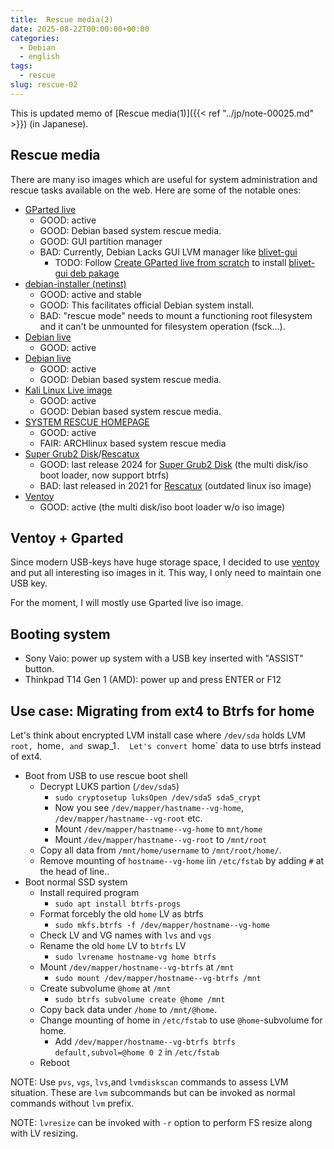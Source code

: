 ```yaml
---
title:  Rescue media(2)
date: 2025-08-22T00:00:00+00:00
categories:
  - Debian
  - english
tags:
  - rescue
slug: rescue-02
---
```


This is updated memo of [Rescue media(1)]({{< ref "../jp/note-00025.md" >}})  (in Japanese).

## Rescue media

There are many iso images which are useful for system administration and rescue
tasks available on the web.  Here are some of the notable ones:

* [GParted live](https://gparted.org/livecd.php)
  * GOOD: active
  * GOOD: Debian based system rescue media.
  * GOOD: GUI partition manager
  * BAD: Currently, Debian Lacks GUI LVM manager like [blivet-gui](https://github.com/storaged-project/blivet-gui)
    * TODO: Follow [Create GParted live from scratch](https://gparted.org/create-gparted-live.php) to install [blivet-gui deb pakage](https://software.opensuse.org/download.html?project=home:vtrefny&package=blivet-gui)
* [debian-installer (netinst)](https://www.debian.org/distrib/netinst)
  * GOOD: active and stable
  * GOOD: This facilitates official Debian system install.
  * BAD: "rescue mode" needs to mount a functioning root filesystem and it can't
  be unmounted for filesystem operation (fsck...).
* [Debian live](https://www.debian.org/CD/live/index.en.html)
  * GOOD: active
* [Debian live](https://www.debian.org/CD/live/index.en.html)
  * GOOD: active
  * GOOD: Debian based system rescue media.
* [Kali Linux Live image ](https://www.kali.org/get-kali/#kali-live)
  * GOOD: active
  * GOOD: Debian based system rescue media.
* [SYSTEM RESCUE HOMEPAGE](https://www.system-rescue.org/)
  * GOOD: active
  * FAIR: ARCHlinux based system rescue media
* [Super Grub2 Disk](https://www.supergrubdisk.org/super-grub2-disk/)/[Rescatux](https://www.supergrubdisk.org/rescatux/)
  * GOOD: last release 2024 for [Super Grub2 Disk](https://www.supergrubdisk.org/super-grub2-disk/) (the multi disk/iso boot loader, now support btrfs)
  * BAD: last released in 2021 for [Rescatux](https://www.supergrubdisk.org/rescatux/) (outdated linux iso image)
* [Ventoy](https://www.ventoy.net/en/index.html)
  * GOOD: active (the multi disk/iso boot loader w/o iso image)

## Ventoy + Gparted

Since modern USB-keys have huge storage space, I decided to use
[ventoy](https://www.ventoy.net/en/index.html) and put all interesting iso
images in it. This way, I only need to maintain one USB key.

For the moment, I will mostly use Gparted live iso image.

## Booting system

* Sony Vaio: power up system with a USB key inserted with "ASSIST" button.
* Thinkpad T14 Gen 1 (AMD): power up and press ENTER or F12

## Use case: Migrating from ext4 to Btrfs for home

Let's think about encrypted LVM install case where `/dev/sda` holds LVM `root,
`home`, and `swap_1`.  Let's convert `home` data to use btrfs instead of ext4.

* Boot from USB to use rescue boot shell
  * Decrypt LUKS partion (`/dev/sda5`)
    * `sudo cryptosetup luksOpen /dev/sda5 sda5_crypt`
    * Now you see `/dev/mapper/hastname--vg-home`, `/dev/mapper/hastname--vg-root` etc.
    * Mount `/dev/mapper/hastname--vg-home` to `mnt/home`
    * Mount `/dev/mapper/hastname--vg-root` to `/mnt/root`
  * Copy all data from `/mnt/home/username` to `/mnt/root/home/`.
  * Remove mounting of `hostname--vg-home` iin `/etc/fstab` by adding `#` at the head of line..
* Boot normal SSD system
  * Install required program
    * `sudo apt install btrfs-progs`
  * Format forcebly the old `home` LV as btrfs
    * `sudo mkfs.btrfs -f /dev/mapper/hostname--vg-home`
  * Check LV and VG names with `lvs` and `vgs`
  * Rename the old `home` LV to `btrfs` LV
    * `sudo lvrename hostname-vg home btrfs`
  * Mount `/dev/mapper/hostname--vg-btrfs` at `/mnt`
    * `sudo mount /dev/mapper/hostname--vg-btrfs /mnt`
  * Create subvolume `@home` at `/mnt`
    * `sudo btrfs subvolume create @home /mnt`
  * Copy back data under `/home` to `/mnt/@home`.
  * Change mounting of home in `/etc/fstab` to use `@home`-subvolume for home.
    * Add `/dev/mapper/hostname--vg-btrfs btrfs default,subvol=@home 0 2` in `/etc/fstab`
  * Reboot

NOTE: Use `pvs`, `vgs`, `lvs`,and `lvmdiskscan` commands to assess LVM
situation.  These are `lvm` subcommands but can be invoked as normal commands
without `lvm` prefix.

NOTE: `lvresize` can be invoked with `-r` option to perform FS resize along
with LV resizing.

<!--
vim: set sw=2 sts=2 ai si et tw=79 ft=markdown:
-->

